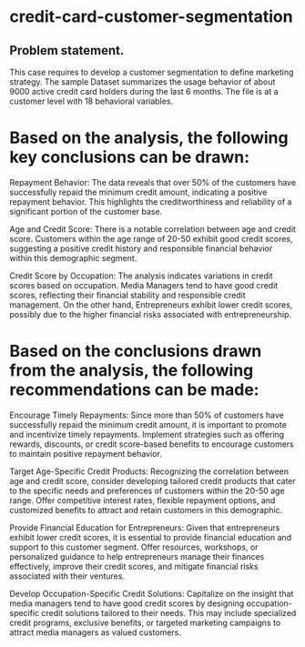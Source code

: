 # credit-card-customer-segmentation

## Problem statement.
This case requires to develop a customer segmentation to define marketing strategy. The sample Dataset summarizes the usage behavior of about 9000 active credit card holders during the last 6 months. The file is at a customer level with 18 behavioral variables.

# Based on the analysis, the following key conclusions can be drawn:

Repayment Behavior: The data reveals that over 50% of the customers have successfully repaid the minimum credit amount, indicating a positive repayment behavior. This highlights the creditworthiness and reliability of a significant portion of the customer base.

Age and Credit Score: There is a notable correlation between age and credit score. Customers within the age range of 20-50 exhibit good credit scores, suggesting a positive credit history and responsible financial behavior within this demographic segment.

Credit Score by Occupation: The analysis indicates variations in credit scores based on occupation. Media Managers tend to have good credit scores, reflecting their financial stability and responsible credit management. On the other hand, Entrepreneurs exhibit lower credit scores, possibly due to the higher financial risks associated with entrepreneurship.

# Based on the conclusions drawn from the analysis, the following recommendations can be made:

Encourage Timely Repayments: Since more than 50% of customers have successfully repaid the minimum credit amount, it is important to promote and incentivize timely repayments. Implement strategies such as offering rewards, discounts, or credit score-based benefits to encourage customers to maintain positive repayment behavior.

Target Age-Specific Credit Products: Recognizing the correlation between age and credit score, consider developing tailored credit products that cater to the specific needs and preferences of customers within the 20-50 age range. Offer competitive interest rates, flexible repayment options, and customized benefits to attract and retain customers in this demographic.

Provide Financial Education for Entrepreneurs: Given that entrepreneurs exhibit lower credit scores, it is essential to provide financial education and support to this customer segment. Offer resources, workshops, or personalized guidance to help entrepreneurs manage their finances effectively, improve their credit scores, and mitigate financial risks associated with their ventures.

Develop Occupation-Specific Credit Solutions: Capitalize on the insight that media managers tend to have good credit scores by designing occupation-specific credit solutions tailored to their needs. This may include specialized credit programs, exclusive benefits, or targeted marketing campaigns to attract media managers as valued customers.
